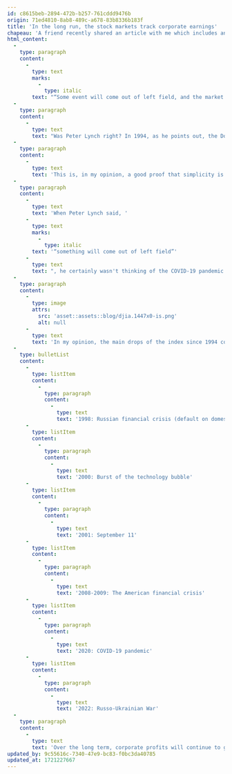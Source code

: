 ```yaml
---
id: c8615beb-2894-472b-b257-761cddd9476b
origin: 71ed4810-8ab8-489c-a678-83b8336b183f
title: 'In the long run, the stock markets track corporate earnings'
chapeau: 'A friend recently shared an article with me which includes an excerpt from a speech presented at the National Press Club by Peter Lynch, the famous fund manager, on October 7, 1994. Here is this excerpt:'
html_content:
  -
    type: paragraph
    content:
      -
        type: text
        marks:
          -
            type: italic
        text: "“Some event will come out of left field, and the market will go down, or the market will go up. Volatility will occur. Markets will continue to have these ups and downs. … Basic corporate profits have grown about 8% a year historically. So, corporate profits double about every nine years. The stock market ought to double about every nine years. So I think — the market is about 3,800 today, or 3,700 — I'm pretty convinced the next 3,800 points will be up; it won't be down. The next 500 points, the next 600 points — I don’t know which way they’ll go. So, the markets ought to double in the next eight or nine years. They’ll double again in eight or nine years after that. Because profits go up 8% a year, and stocks will follow. That's all there is to it.”"
  -
    type: paragraph
    content:
      -
        type: text
        text: "Was Peter Lynch right? In 1994, as he points out, the Dow Jones Industrial Average was near 3,800. Today, it's near 35,300. That's a compound annual return of 8.4%, which is very close to Peter Lynch's estimate of earnings growth 27½ years ago!"
  -
    type: paragraph
    content:
      -
        type: text
        text: 'This is, in my opinion, a good proof that simplicity is a much better guide. Why must investors always complicate their lives so much? Stock market investing is simple: you invest either in quality companies at a reasonable price or in stock market indices, and you sit very wisely on these investments for many years. Anyone who invested $10,000 in October 1994 would have close to $82,900 today. In another ten years, assuming that the 8% growth rate is maintained, this sum should approach $179,000 and in twenty years, more than $386,000.'
  -
    type: paragraph
    content:
      -
        type: text
        text: 'When Peter Lynch said, '
      -
        type: text
        marks:
          -
            type: italic
        text: '“something will come out of left field”'
      -
        type: text
        text: ", he certainly wasn't thinking of the COVID-19 pandemic that hit the stock markets in March 2020 or Russia's invasion of Ukraine in February 2022. It is precisely the kind of unpredictable events that occur sporadically and cause stock markets to fall. But in the long term, such events become less important in the face of the almost uninterrupted march of economic growth and corporate profits. Look at the evolution of the Dow Jones Industrial Average index from 1994 to today and try to identify the crises that caused it to fall:"
  -
    type: paragraph
    content:
      -
        type: image
        attrs:
          src: 'asset::assets::blog/djia.1447x0-is.png'
          alt: null
      -
        type: text
        text: 'In my opinion, the main drops of the index since 1994 correspond to the following crises:'
  -
    type: bulletList
    content:
      -
        type: listItem
        content:
          -
            type: paragraph
            content:
              -
                type: text
                text: '1998: Russian financial crisis (default on domestic debt and devaluation of the rouble)'
      -
        type: listItem
        content:
          -
            type: paragraph
            content:
              -
                type: text
                text: '2000: Burst of the technology bubble'
      -
        type: listItem
        content:
          -
            type: paragraph
            content:
              -
                type: text
                text: '2001: September 11'
      -
        type: listItem
        content:
          -
            type: paragraph
            content:
              -
                type: text
                text: '2008-2009: The American financial crisis'
      -
        type: listItem
        content:
          -
            type: paragraph
            content:
              -
                type: text
                text: '2020: COVID-19 pandemic'
      -
        type: listItem
        content:
          -
            type: paragraph
            content:
              -
                type: text
                text: '2022: Russo-Ukrainian War'
  -
    type: paragraph
    content:
      -
        type: text
        text: 'Over the long term, corporate profits will continue to grow, and stocks will follow this progression fairly faithfully.'
updated_by: 9c55616c-7340-47e9-bc83-f0bc3da40785
updated_at: 1721227667
---
```

